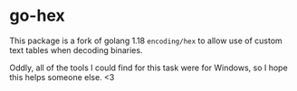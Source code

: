 # go-hex

This package is a fork of golang 1.18 `encoding/hex` to allow use of custom text tables when decoding binaries.

Oddly, all of the tools I could find for this task were for Windows, so I hope this helps someone else. <3

